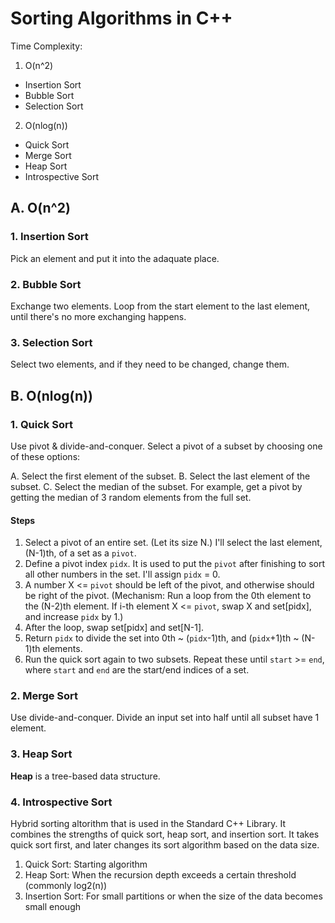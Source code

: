 # Sorting Algorithms in C++
Time Complexity:
1. O(n^2)
  * Insertion Sort
  * Bubble Sort
  * Selection Sort
2. O(nlog(n))
  * Quick Sort
  * Merge Sort
  * Heap Sort
  * Introspective Sort

## A. O(n^2)
### 1. Insertion Sort
Pick an element and put it into the adaquate place.

### 2. Bubble Sort
Exchange two elements. Loop from the start element to the last element, until there's no more exchanging happens.

### 3. Selection Sort
Select two elements, and if they need to be changed, change them.

## B. O(nlog(n))
### 1. Quick Sort
Use pivot & divide-and-conquer. Select a pivot of a subset by choosing one of these options:

A. Select the first element of the subset.
B. Select the last element of the subset.
C. Select the median of the subset. For example, get a pivot by getting the median of 3 random elements from the full set.

#### Steps
1. Select a pivot of an entire set. (Let its size N.) I'll select the last element, (N-1)th, of a set as a `pivot`.
2. Define a pivot index `pidx`. It is used to put the `pivot` after finishing to sort all other numbers in the set. I'll assign `pidx` = 0.
3. A number X <= `pivot` should be left of the pivot, and otherwise should be right of the pivot. (Mechanism: Run a loop from the 0th element to the (N-2)th element. If i-th element X <= `pivot`, swap X and set\[pidx\], and increase `pidx` by 1.)
4. After the loop, swap set\[pidx\] and set\[N-1\].
5. Return `pidx` to divide the set into 0th ~ (`pidx`-1)th, and (`pidx`+1)th ~ (N-1)th elements.
6. Run the quick sort again to two subsets. Repeat these until `start` >= `end`, where `start` and `end` are the start/end indices of a set.

### 2. Merge Sort
Use divide-and-conquer. Divide an input set into half until all subset have 1 element.

### 3. Heap Sort
**Heap** is a tree-based data structure.

### 4. Introspective Sort
Hybrid sorting altorithm that is used in the Standard C++ Library. It combines the strengths of quick sort, heap sort, and insertion sort.
It takes quick sort first, and later changes its sort algorithm based on the data size.

1. Quick Sort: Starting algorithm
2. Heap Sort: When the recursion depth exceeds a certain threshold (commonly log2(n))
3. Insertion Sort: For small partitions or when the size of the data becomes small enough
